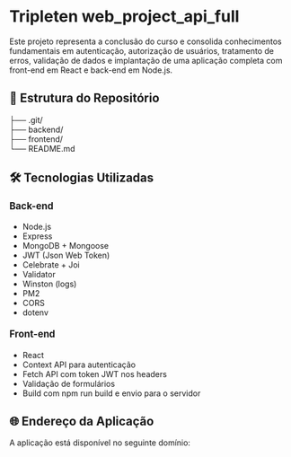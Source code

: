 # Tripleten web_project_api_full

Este projeto representa a conclusão do curso e consolida conhecimentos fundamentais em autenticação, autorização de usuários, tratamento de erros, validação de dados e implantação de uma aplicação completa com front-end em React e back-end em Node.js.

## 📁 Estrutura do Repositório

├── .git/<br>
├── backend/<br>
├── frontend/<br>
└── README.md<br>

## 🛠️ Tecnologias Utilizadas

#### <big>Back-end</big>
* Node.js
* Express
* MongoDB + Mongoose
* JWT (Json Web Token)
* Celebrate + Joi
* Validator
* Winston (logs)
* PM2
* CORS
* dotenv

#### <big>Front-end</big>
* React
* Context API para autenticação
* Fetch API com token JWT nos headers
* Validação de formulários
* Build com npm run build e envio para o servidor

## 🌐 Endereço da Aplicação

A aplicação está disponível no seguinte domínio:
